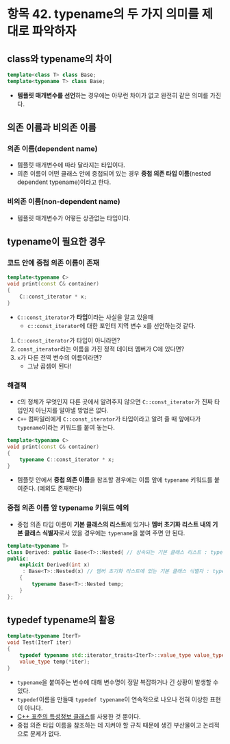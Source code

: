 # 항목 42. typename의 두 가지 의미를 제대로 파악하자
## class와 typename의 차이
```cpp
template<class T> class Base;
template<typename T> class Base;
```
- **템플릿 매개변수를 선언**하는 경우에는 아무런 차이가 없고 완전히 같은 의미를 가진다.

## 의존 이름과 비의존 이름
### 의존 이름(dependent name)
- 템플릿 매개변수에 따라 달라지는 타입이다.
- 의존 이름이 어떤 클래스 안에 중첩되어 있는 경우 **중첩 의존 타입 이름**(nested dependent typename)이라고 한다.
 
### 비의존 이름(non-dependent name)
- 템플릿 매개변수가 어떻든 상관없는 타입이다.

## typename이 필요한 경우
### 코드 안에 중첩 의존 이름이 존재
```cpp
template<typename C>
void print(const C& container)
{
    C::const_iterator * x;
}
```
- `C::const_iterator`가 **타입**이라는 사실을 알고 있을때
  - `c::const_iterator`에 대한 포인터 지역 변수 x를 선언하는것 같다.
1. `C::const_iterator`가 타입이 아니라면?
2. `const_iterator`라는 이름을 가진 정적 데이터 멤버가 C에 있다면?
3. `x`가 다른 전역 변수의 이름이라면?
    - 그냥 곱셈이 된다!

### 해결책
- `C`의 정체가 무엇인지 다른 곳에서 알려주지 않으면 `C::const_iterator`가 진짜 타입인지 아닌지를 알아낼 방법은 없다.
- `C++` 컴파일러에게 `C::const_iterator`가 타입이라고 알려 줄 때 앞에다가 `typename`이라는 키워드를 붙여 놓는다.

```cpp
template<typename C>
void print(const C& container)
{
    typename C::const_iterator * x;
}
```
- 템플릿 안에서 **중첩 의존 이름**을 참조할 경우에는 이름 앞에 `typename` 키워드를 붙여준다. (예외도 존재한다)

### 중첩 의존 이름 앞 typename 키워드 예외
- 중첩 의존 타입 이름이 **기본 클래스의 리스트**에 있거나 **멤버 초기화 리스트 내의 기본 클래스 식별자**로서 있을 경우에는 `typename`을 붙여 주면 안 된다.
```cpp
template<typename T>
class Derived: public Base<T>::Nested{ // 상속되는 기본 클래스 리스트 : typename 쓰면 안됨
public:
    explicit Derived(int x) 
     : Base<T>::Nested(x) // 멤버 초기화 리스트에 있는 기본 클래스 식별자 : typename 쓰면 안됨
    {
        typename Base<T>::Nested temp;
    }
};
```

## typedef typename의 활용
```cpp
template<typename IterT>
void Test(IterT iter)
{
    typedef typename std::iterator_traits<IterT>::value_type value_type;
    value_type temp(*iter);
}
```
- `typename`을 붙여주는 변수에 대해 변수명이 정말 복잡하거나 긴 상황이 발생할 수 있다.
- `typedef`이름을 만들때 `typedef typename`이 연속적으로 나오나 전혀 이상한 표현이 아니다.
- [C++ 표준의 특성정보 클래스](/Chapter7/Item47.md)를 사용한 것 뿐이다.
- 중첩 의존 타입 이름을 참조하는 데 지켜야 할 규칙 때문에 생긴 부산물이고 논리적으로 문제가 없다.
